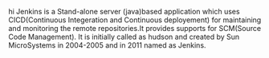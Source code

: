 hi
Jenkins is a Stand-alone server (java)based application which uses CICD(Continuous Integeration and Continuous deployement) for maintaining and monitoring the remote repositories.It provides supports for SCM(Source Code Management).
It is initially called as hudson and created by Sun MicroSystems in 2004-2005 and in 2011 named as Jenkins.
